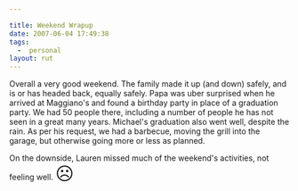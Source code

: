```yaml
---

title: Weekend Wrapup
date: 2007-06-04 17:49:38
tags:
  -  personal
layout: rut
---
```


Overall a very good weekend.  The family made it up (and down) safely, and is or has headed back, equally safely.  Papa was uber surprised when he arrived at Maggiano's and found a birthday party in place of a graduation party.  We had 50 people there, including a number of people he has not seen in a great many years.  Michael's graduation also went well, despite the rain.  As per his request, we had a barbecue, moving the grill into the garage, but otherwise going more or less as planned.  

On the downside, Lauren missed much of the weekend's activities, not feeling well. <font size="+3">&#x2639;</font>

